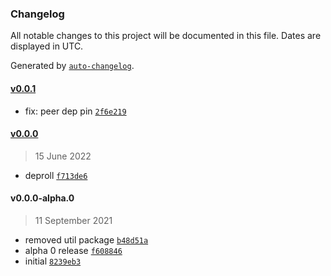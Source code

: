 ### Changelog

All notable changes to this project will be documented in this file. Dates are displayed in UTC.

Generated by [`auto-changelog`](https://github.com/CookPete/auto-changelog).

#### [v0.0.1](https://github.com/nbsolutions-ca/version/compare/v0.0.0...v0.0.1)

- fix: peer dep pin [`2f6e219`](https://github.com/nbsolutions-ca/version/commit/2f6e219f7479be55deee681af4f84437e761a921)

#### [v0.0.0](https://github.com/nbsolutions-ca/version/compare/v0.0.0-alpha.0...v0.0.0)

> 15 June 2022

- deproll [`f713de6`](https://github.com/nbsolutions-ca/version/commit/f713de66826c8308de4ca858a7b4591266e1acda)

#### v0.0.0-alpha.0

> 11 September 2021

- removed util package [`b48d51a`](https://github.com/nbsolutions-ca/version/commit/b48d51ab2918b33f70f89992ec2439acf01e5d96)
- alpha 0 release [`f608846`](https://github.com/nbsolutions-ca/version/commit/f608846353514692c536cff6cb4f35ec227af7f0)
- initial [`8239eb3`](https://github.com/nbsolutions-ca/version/commit/8239eb3e4e49f5970f135ae05f42afbfab1c68fd)

